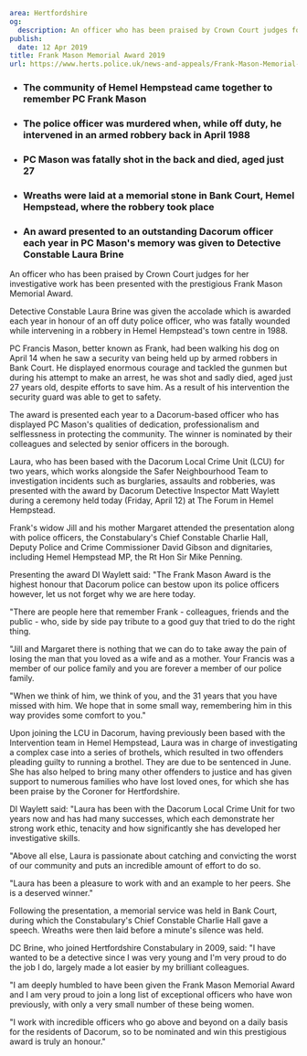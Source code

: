 ```yaml
area: Hertfordshire
og:
  description: An officer who has been praised by Crown Court judges for her investigative work has been presented with the prestigious Frank Mason Memorial Award.
publish:
  date: 12 Apr 2019
title: Frank Mason Memorial Award 2019
url: https://www.herts.police.uk/news-and-appeals/Frank-Mason-Memorial-Award-2019-0077
```

* ### The community of Hemel Hempstead came together to remember PC Frank Mason

 * ### The police officer was murdered when, while off duty, he intervened in an armed robbery back in April 1988

 * ### PC Mason was fatally shot in the back and died, aged just 27

 * ### Wreaths were laid at a memorial stone in Bank Court, Hemel Hempstead, where the robbery took place

 * ### An award presented to an outstanding Dacorum officer each year in PC Mason's memory was given to Detective Constable Laura Brine

An officer who has been praised by Crown Court judges for her investigative work has been presented with the prestigious Frank Mason Memorial Award.

Detective Constable Laura Brine was given the accolade which is awarded each year in honour of an off duty police officer, who was fatally wounded while intervening in a robbery in Hemel Hempstead's town centre in 1988.

PC Francis Mason, better known as Frank, had been walking his dog on April 14 when he saw a security van being held up by armed robbers in Bank Court. He displayed enormous courage and tackled the gunmen but during his attempt to make an arrest, he was shot and sadly died, aged just 27 years old, despite efforts to save him. As a result of his intervention the security guard was able to get to safety.

The award is presented each year to a Dacorum-based officer who has displayed PC Mason's qualities of dedication, professionalism and selflessness in protecting the community. The winner is nominated by their colleagues and selected by senior officers in the borough.

Laura, who has been based with the Dacorum Local Crime Unit (LCU) for two years, which works alongside the Safer Neighbourhood Team to investigation incidents such as burglaries, assaults and robberies, was presented with the award by Dacorum Detective Inspector Matt Waylett during a ceremony held today (Friday, April 12) at The Forum in Hemel Hempstead.

Frank's widow Jill and his mother Margaret attended the presentation along with police officers, the Constabulary's Chief Constable Charlie Hall, Deputy Police and Crime Commissioner David Gibson and dignitaries, including Hemel Hempstead MP, the Rt Hon Sir Mike Penning.

Presenting the award DI Waylett said: "The Frank Mason Award is the highest honour that Dacorum police can bestow upon its police officers however, let us not forget why we are here today.

"There are people here that remember Frank - colleagues, friends and the public - who, side by side pay tribute to a good guy that tried to do the right thing.

"Jill and Margaret there is nothing that we can do to take away the pain of losing the man that you loved as a wife and as a mother. Your Francis was a member of our police family and you are forever a member of our police family.

"When we think of him, we think of you, and the 31 years that you have missed with him. We hope that in some small way, remembering him in this way provides some comfort to you."

Upon joining the LCU in Dacorum, having previously been based with the Intervention team in Hemel Hempstead, Laura was in charge of investigating a complex case into a series of brothels, which resulted in two offenders pleading guilty to running a brothel. They are due to be sentenced in June. She has also helped to bring many other offenders to justice and has given support to numerous families who have lost loved ones, for which she has been praise by the Coroner for Hertfordshire.

DI Waylett said: "Laura has been with the Dacorum Local Crime Unit for two years now and has had many successes, which each demonstrate her strong work ethic, tenacity and how significantly she has developed her investigative skills.

"Above all else, Laura is passionate about catching and convicting the worst of our community and puts an incredible amount of effort to do so.

"Laura has been a pleasure to work with and an example to her peers. She is a deserved winner."

Following the presentation, a memorial service was held in Bank Court, during which the Constabulary's Chief Constable Charlie Hall gave a speech. Wreaths were then laid before a minute's silence was held.

DC Brine, who joined Hertfordshire Constabulary in 2009, said: "I have wanted to be a detective since I was very young and I'm very proud to do the job I do, largely made a lot easier by my brilliant colleagues.

"I am deeply humbled to have been given the Frank Mason Memorial Award and I am very proud to join a long list of exceptional officers who have won previously, with only a very small number of these being women.

"I work with incredible officers who go above and beyond on a daily basis for the residents of Dacorum, so to be nominated and win this prestigious award is truly an honour."
